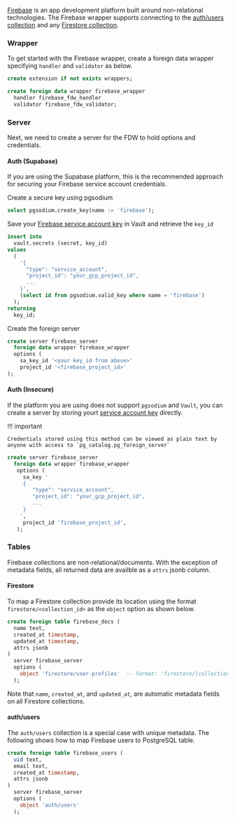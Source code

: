 [Firebase](https://firebase.google.com/) is an app development platform built around non-relational technologies. The Firebase wrapper supports connecting to the [auth/users collection](https://firebase.google.com/docs/auth/users) and any [Firestore collection](https://firebase.google.com/docs/firestore). 


### Wrapper 
To get started with the Firebase wrapper, create a foreign data wrapper specifying `handler` and `validator` as below.

```sql
create extension if not exists wrappers;

create foreign data wrapper firebase_wrapper
  handler firebase_fdw_handler
  validator firebase_fdw_validator;
```

### Server 

Next, we need to create a server for the FDW to hold options and credentials.

#### Auth (Supabase)

If you are using the Supabase platform, this is the recommended approach for securing your Firebase service account credentials.

Create a secure key using pgsodium
```sql
select pgsodium.create_key(name := 'firebase');
```

Save your [Firebase service account key](https://firebase.google.com/docs/admin/setup#add_firebase_to_your_app) in Vault and retrieve the `key_id`
```sql
insert into
  vault.secrets (secret, key_id)
values 
  (
    '{
      "type": "service_account",
      "project_id": "your_gcp_project_id",
      ...
    }',
    (select id from pgsodium.valid_key where name = 'firebase')
  );
returning
  key_id;
```

Create the foreign server
```sql
create server firebase_server
  foreign data wrapper firebase_wrapper
  options (
    sa_key_id '<your key_id from above>'
    project_id '<firebase_project_id>'
);
```

#### Auth (Insecure)

If the platform you are using does not support `pgsodium` and `Vault`, you can create a server by storing yourt [service account key](https://firebase.google.com/docs/admin/setup#add_firebase_to_your_app) directly.


!!! important

    Credentials stored using this method can be viewed as plain text by anyone with access to `pg_catalog.pg_foreign_server`


```sql
create server firebase_server
  foreign data wrapper firebase_wrapper
   options (
     sa_key '
     {
        "type": "service_account",
        "project_id": "your_gcp_project_id",
        ...
     }
    ',
     project_id 'firebase_project_id',
   );
```


### Tables

Firebase collections are non-relational/documents. With the exception of metadata fields, all returned data are availble as a `attrs` jsonb column. 

#### Firestore

To map a Firestore collection provide its location using the format `firestore/<collection_id>` as the `object` option as shown below.

```sql
create foreign table firebase_docs (
  name text,
  created_at timestamp,
  updated_at timestamp,
  attrs jsonb
)
  server firebase_server
  options (
    object 'firestore/user-profiles'  -- format: 'firestore/[collection_id]'
  );
```

Note that `name`, `created_at`, and `updated_at`, are automatic metadata fields on all Firestore collections.


#### auth/users 

The `auth/users` collection is a special case with unique metadata. The following shows how to map Firebase users to PostgreSQL table.

```sql
create foreign table firebase_users (
  uid text,
  email text,
  created_at timestamp,
  attrs jsonb
)
  server firebase_server
  options (
    object 'auth/users'
  );
```
